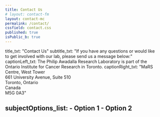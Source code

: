 ```yaml
---
title: Contact Us
# layout: contact-fm
layout: contact-mc
permalink: /contact/
cssfield: contact.css
published: true
isPublic_b: true
---
```

title_txt: "Contact Us"
subtitle_txt: "If you have any questions or would like to get involved with our lab, please send us a message below:"
captionLeft_txt: The Philip Awadalla Research Laboratory is part of the Ontario Institute for Cancer Research in Toronto.
captionRight_txt: "MaRS Centre, West Tower</br>661 University Avenue, Suite 510</br>Toronto, Ontario</br>Canada</br>M5G 0A3"

subjectOptions_list:
    - Option 1
    - Option 2
---
